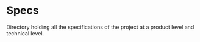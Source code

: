 # Specs
Directory holding all the specifications of the project at a product level and technical level.
